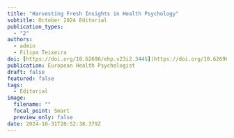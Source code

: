 ```yaml
---
title: "Harvesting Fresh Insights in Health Psychology"
subtitle: October 2024 Editorial
publication_types:
  - "2"
authors:
  - admin
  - Filipa Teixeira
doi: [https://doi.org/10.62696/ehp.v23i2.3445](https://doi.org/10.62696/6fj8cn71)
publication: European Health Psychologist
draft: false
featured: false
tags:
  - Editorial
image:
  filename: ""
  focal_point: Smart
  preview_only: false
date: 2024-10-31T20:52:38.379Z
---
```

